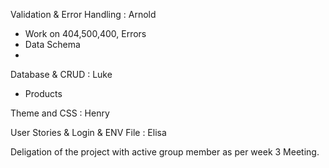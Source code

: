 Validation & Error Handling : Arnold

- Work on 404,500,400, Errors
- Data Schema
-

Database & CRUD : Luke

- Products

Theme and CSS : Henry

User Stories & Login & ENV File : Elisa


Deligation of the project with active group member as per week 3 Meeting.